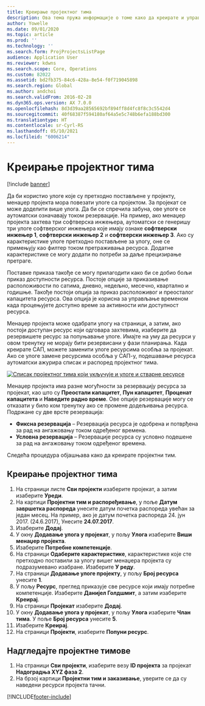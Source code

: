 ```yaml
---
title: Креирање пројектног тима
description: Ова тема пружа информације о томе како да креирате и управљате пројектним тимовима.
author: Yowelle
ms.date: 09/01/2020
ms.topic: article
ms.prod: ''
ms.technology: ''
ms.search.form: ProjProjectsListPage
audience: Application User
ms.reviewer: kdwns
ms.search.scope: Core, Operations
ms.custom: 82022
ms.assetid: bd2fb375-84c6-428a-8e54-f0f719045898
ms.search.region: Global
ms.author: andchoi
ms.search.validFrom: 2016-02-28
ms.dyn365.ops.version: AX 7.0.0
ms.openlocfilehash: 8d3d39aa28565692bf894ff8d4fc8f8c3c5542d4
ms.sourcegitcommit: 40f68387f594180af64a5e5c748b6efa188bd300
ms.translationtype: HT
ms.contentlocale: sr-Cyrl-RS
ms.lasthandoff: 05/10/2021
ms.locfileid: "6006214"
---
```

# <a name="create-a-project-team"></a>Креирање пројектног тима

[!include [banner](../includes/banner.md)]

Да би користио улоге које су претходно постављене у пројекту, менаџер пројекта мора повезати улоге са пројектом. За пројекат се може доделити више улога. Да би се спречила забуна, ове улоге се аутоматски означавају током резервације. На пример, ако менаџер пројекта захтева три софтверска инжењера, аутоматски се генеришу три улоге софтверског инжењера које имају ознаке **софтверски инжењер 1**, **софтверски инжењер 2** и **софтверски инжењер 3**. Ако су карактеристике улоге претходно постављене за улогу, оне се примењују као филтер током претраживања ресурса. Додатне карактеристике се могу додати по потреби за даље прецизирање претраге.

Поставке приказа такође се могу прилагодити како би се добио бољи приказ доступности ресурса. Постоје опције за приказивање расположивости по сатима, дневно, недељно, месечно, квартално и годишње. Такође постоји опција за приказ расположивог и преосталог капацитета ресурса. Ова опција је корисна за управљање временом када процењујете доступно време за активности или доступност ресурса.

Менаџер пројекта може одабрати улогу на страници, а затим, ако постоји доступан ресурс који одговара захтевима, изаберите да резервишете ресурс за попуњавање улоге. Имајте на уму да ресурси у овом тренутку не морају бити резервисани у фази планирања. Када креирате САП, можете заменити улоге ресурсима особља за пројекат. Ако се улоге замене ресурсима особља у САП-у, подешавање ресурса аутоматски ажурира списак и распоред пројектног тима.

[![Списак пројектног тима који укључује и улоге и стварне ресурсе](./media/projectresourcing03-1024x368.jpg)](./media/projectresourcing03.jpg) 

Менаџер пројекта има разне могућности за резервацију ресурса за пројекат, као што су **Преостали капацитет**, **Пун капацитет**, **Проценат капацитета** и **Наведите радно време**. Ове опције резервације могу се отказати у било ком тренутку ако се промене додељивања ресурса. Подржане су две врсте резервација:

- **Фиксна резервација** – Резервација ресурса је одобрена и потврђена за рад на ангажовању током одређеног времена.
- **Условна резервација** – Резервације ресурса су условно подешене за рад на ангажовању током одређеног времена.

Следећа процедура објашњава како да креирате пројектни тим.

## <a name="create-a-project-team"></a>Креирање пројектног тима

1. На страници листе **Сви пројекти** изаберите пројекат, а затим изаберите **Уреди**.
2. На картици **Пројектни тим и распоређивање**, у поље **Датум завршетка распореда** унесите датум почетка распореда увећан за један месец. На пример, ако је датум почетка распореда 24. јун 2017. (24.6.2017), Унесите **24.07.2017**.
3. Изаберите **Додај**.
4. У окну **Додавање улога у пројекат**, у пољу **Улога** изаберите **Виши менаџер пројекта**.
5. Изаберите **Потребне компетенције**.
6. На страници **Одаберите карактеристике**, карактеристике које сте претходно поставили за улогу вишег менаџера пројекта су подразумевано изабране. Изаберите **У реду**.
7. На страници **Додавање улоге пројекту**, у пољу **Број ресурса** унесите **1**.
8. У пољу **Ресурс**, преглед приказује све ресурсе који имају потребне компетенције. Изаберите **Данијел Голдшмит**, а затим изаберите **Креирај**.
9. На страници **Пројекат** изаберите **Додај**.
10. У окну **Додавање улога у пројекат**, у пољу **Улога** изаберите **Члан тима**. У поље **Број ресурса** унесите **5**.
11. Изаберите **Креирај**.
12. На страници **Пројекти**, изаберите **Попуни ресурс**.

## <a name="monitor-project-teams"></a>Надгледајте пројектне тимове
1. На страници **Сви пројекти**, изаберите везу **ID пројекта** за пројекат **Надоградња XYZ фаза 2**.
2. На брзој картици **Пројектни тим и заказивање**, уверите се да су наведени ресурси пројекта тачни.


[!INCLUDE[footer-include](../includes/footer-banner.md)]